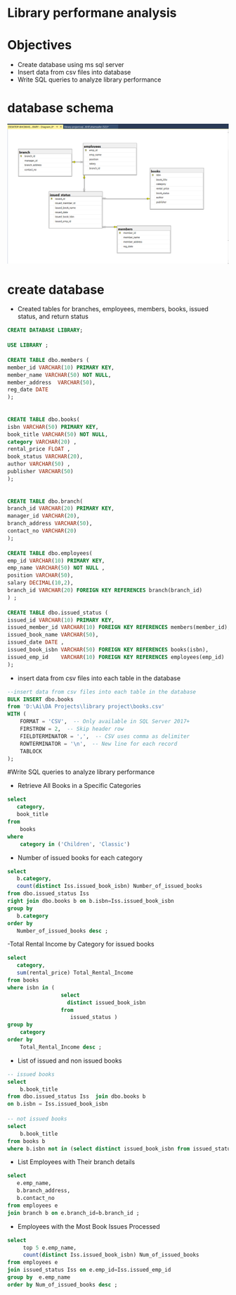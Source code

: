 # Library performane analysis
# Objectives 
- Create database using ms sql server
- Insert data from csv files into database
- Write SQL queries to analyze library performance
# database schema
 ![database schema ](https://github.com/Saragamil3/Laybrary_performance_analysis/blob/main/Screenshot%202025-04-08%20090728.png)
# create database 
- Created tables for branches, employees, members, books, issued status, and return status

```sql
CREATE DATABASE LIBRARY;

USE LIBRARY ;

CREATE TABLE dbo.members (
member_id VARCHAR(10) PRIMARY KEY, 
member_name VARCHAR(50) NOT NULL,
member_address  VARCHAR(50),
reg_date DATE 
);


CREATE TABLE dbo.books(
isbn VARCHAR(50) PRIMARY KEY, 
book_title VARCHAR(50) NOT NULL, 
category VARCHAR(20) ,
rental_price FLOAT ,
book_status VARCHAR(20),
author VARCHAR(50) ,
publisher VARCHAR(50)
);


CREATE TABLE dbo.branch(
branch_id VARCHAR(20) PRIMARY KEY,
manager_id VARCHAR(20),
branch_address VARCHAR(50),
contact_no VARCHAR(20)
);

CREATE TABLE dbo.employees(
emp_id VARCHAR(10) PRIMARY KEY, 
emp_name VARCHAR(50) NOT NULL ,
position VARCHAR(50),
salary DECIMAL(10,2),
branch_id VARCHAR(20) FOREIGN KEY REFERENCES branch(branch_id)
) ;

CREATE TABLE dbo.issued_status (
issued_id VARCHAR(10) PRIMARY KEY,
issued_member_id VARCHAR(10) FOREIGN KEY REFERENCES members(member_id),
issued_book_name VARCHAR(50),
issued_date DATE ,
issued_book_isbn VARCHAR(50) FOREIGN KEY REFERENCES books(isbn),
issued_emp_id    VARCHAR(10) FOREIGN KEY REFERENCES employees(emp_id)
);
```
- insert data from csv files into each table in the database
```sql
--insert data from csv files into each table in the database
BULK INSERT dbo.books
from 'D:\Ai\DA Projects\library project\books.csv'  
WITH (
    FORMAT = 'CSV',  -- Only available in SQL Server 2017+
    FIRSTROW = 2,  -- Skip header row
    FIELDTERMINATOR = ',',  -- CSV uses comma as delimiter
    ROWTERMINATOR = '\n',  -- New line for each record
    TABLOCK
);
```
#Write SQL queries to analyze library performance
- Retrieve All Books in a Specific Categories
```sql
select 
   category,
   book_title
from 
    books 
where 
    category in ('Children', 'Classic')
```
- Number of issued books for each category
```sql
select 
   b.category,
   count(distinct Iss.issued_book_isbn) Number_of_issued_books
from dbo.issued_status Iss 
right join dbo.books b on b.isbn=Iss.issued_book_isbn
group by 
   b.category
order by
   Number_of_issued_books desc ;
```
-Total Rental Income by Category for issued books
```sql
select 
   category,
   sum(rental_price) Total_Rental_Income
from books 
where isbn in ( 
                 select 
			       distinct issued_book_isbn 
				 from
				    issued_status )
group by
    category
order by 
    Total_Rental_Income desc ; 
```
- List of issued and non issued books
```sql
-- issued books
select 
    b.book_title
from dbo.issued_status Iss  join dbo.books b
on b.isbn = Iss.issued_book_isbn 

-- not issued books
select 
    b.book_title
from books b
where b.isbn not in (select distinct issued_book_isbn from issued_status )
```
- List Employees with Their branch details
```sql
select 
   e.emp_name,
   b.branch_address,
   b.contact_no
from employees e  
join branch b on e.branch_id=b.branch_id ;
```
- Employees with the Most Book Issues Processed
```sql
select 
     top 5 e.emp_name,
	 count(distinct Iss.issued_book_isbn) Num_of_issued_books
from employees e  
join issued_status Iss on e.emp_id=Iss.issued_emp_id
group by  e.emp_name
order by Num_of_issued_books desc ;
```
